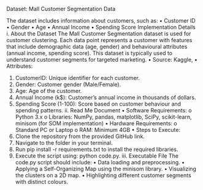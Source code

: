 Dataset: Mall Customer Segmentation Data

The dataset includes information about customers, such as:
•	Customer ID
•	Gender
•	Age
•	Annual Income
•	Spending Score
Implementation Details
i. About the Dataset
The Mall Customer Segmentation dataset is used for customer clustering. Each data point represents a customer with features that include demographic data (age, gender) and behavioural attributes (annual income, spending score). This dataset is typically used to understand customer segments for targeted marketing.
•	Source: Kaggle,
•	Attributes:
1.	CustomerID: Unique identifier for each customer.
2.	Gender: Customer gender (Male/Female).
3.	Age: Age of the customer.
4.	Annual Income (k$): Customer’s annual income in thousands of dollars.
5.	Spending Score (1-100): Score based on customer behaviour and spending patterns.
ii. Read Me Document
•	Software Requirements:
o	Python 3.x
o	Libraries: NumPy, pandas, matplotlib, SciPy, scikit-learn, minisom (for SOM implementation)
•	Hardware Requirements:
o	Standard PC or Laptop
o	RAM: Minimum 4GB
•	Steps to Execute:
1.	Clone the repository from the provided GitHub link.
2.	Navigate to the folder in your terminal.
3.	Run pip install -r requirements.txt to install the required libraries.
4.	Execute the script using: python code.py.
iii. Executable File
The code.py script should include:
•	Data loading and preprocessing.
•	Applying a Self-Organizing Map using the minisom library.
•	Visualizing the clusters on a 2D map.
•	Highlighting different customer segments with distinct colours.

